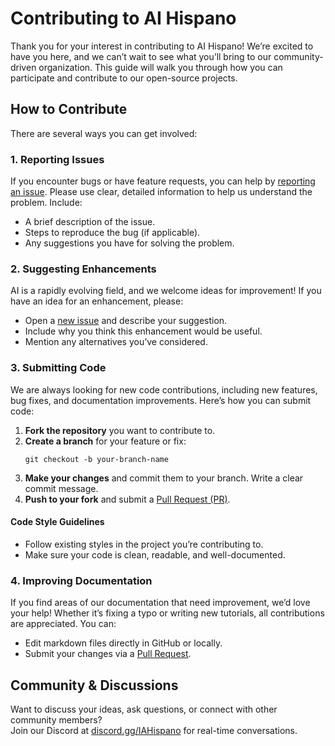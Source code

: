 # Contributing to AI Hispano

Thank you for your interest in contributing to AI Hispano! We’re excited to have you here, and we can’t wait to see what you’ll bring to our community-driven organization. This guide will walk you through how you can participate and contribute to our open-source projects.

## How to Contribute

There are several ways you can get involved:

### 1. Reporting Issues
If you encounter bugs or have feature requests, you can help by [reporting an issue](https://github.com/IAHispano/Applio/issues). Please use clear, detailed information to help us understand the problem. Include:
- A brief description of the issue.
- Steps to reproduce the bug (if applicable).
- Any suggestions you have for solving the problem.

### 2. Suggesting Enhancements
AI is a rapidly evolving field, and we welcome ideas for improvement! If you have an idea for an enhancement, please:
- Open a [new issue](https://github.com/IAHispano/Applio/issues/new) and describe your suggestion.
- Include why you think this enhancement would be useful.
- Mention any alternatives you’ve considered.

### 3. Submitting Code
We are always looking for new code contributions, including new features, bug fixes, and documentation improvements. Here’s how you can submit code:
1. **Fork the repository** you want to contribute to.
2. **Create a branch** for your feature or fix:  
   ```
   git checkout -b your-branch-name
   ```
3. **Make your changes** and commit them to your branch. Write a clear commit message.
4. **Push to your fork** and submit a [Pull Request (PR)](https://github.com/IAHispano/Applio/pulls).

#### Code Style Guidelines
- Follow existing styles in the project you’re contributing to.
- Make sure your code is clean, readable, and well-documented.

### 4. Improving Documentation
If you find areas of our documentation that need improvement, we’d love your help! Whether it’s fixing a typo or writing new tutorials, all contributions are appreciated. You can:
- Edit markdown files directly in GitHub or locally.
- Submit your changes via a [Pull Request](https://github.com/IAHispano/Applio/pulls).

## Community & Discussions

Want to discuss your ideas, ask questions, or connect with other community members?  
Join our Discord at [discord.gg/IAHispano](https://discord.gg/IAHispano) for real-time conversations.